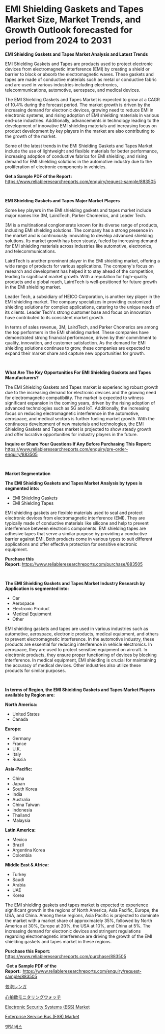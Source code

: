 <p><h1>EMI Shielding Gaskets and Tapes Market Size, Market Trends, and Growth Outlook forecasted for period from 2024 to 2031</h1></p><p><strong>EMI Shielding Gaskets and Tapes Market Analysis and Latest Trends</strong></p>
<p><p>EMI Shielding Gaskets and Tapes are products used to protect electronic devices from electromagnetic interference (EMI) by creating a shield or barrier to block or absorb the electromagnetic waves. These gaskets and tapes are made of conductive materials such as metal or conductive fabric and are used in various industries including electronics, telecommunications, automotive, aerospace, and medical devices.</p><p>The EMI Shielding Gaskets and Tapes Market is expected to grow at a CAGR of 10.4% during the forecast period. The market growth is driven by the increasing demand for electronic devices, growing need to reduce EMI in electronic systems, and rising adoption of EMI shielding materials in various end-use industries. Additionally, advancements in technology leading to the development of innovative EMI shielding materials and increasing focus on product development by key players in the market are also contributing to the growth of the market.</p><p>Some of the latest trends in the EMI Shielding Gaskets and Tapes Market include the use of lightweight and flexible materials for better performance, increasing adoption of conductive fabrics for EMI shielding, and rising demand for EMI shielding solutions in the automotive industry due to the proliferation of electronic components in vehicles.</p></p>
<p><strong>Get a Sample PDF of the Report:&nbsp;</strong> <a href="https://www.reliableresearchreports.com/enquiry/request-sample/883505">https://www.reliableresearchreports.com/enquiry/request-sample/883505</a></p>
<p>&nbsp;</p>
<p><strong>EMI Shielding Gaskets and Tapes Major Market Players</strong></p>
<p><p>Some key players in the EMI shielding gaskets and tapes market include major names like 3M, LairdTech, Parker Chomerics, and Leader Tech. </p><p>3M is a multinational conglomerate known for its diverse range of products, including EMI shielding solutions. The company has a strong presence in the market and is continuously innovating to develop advanced shielding solutions. Its market growth has been steady, fueled by increasing demand for EMI shielding materials across industries like automotive, electronics, and telecommunications. </p><p>LairdTech is another prominent player in the EMI shielding market, offering a wide range of products for various applications. The company's focus on research and development has helped it to stay ahead of the competition, leading to significant market growth. With a reputation for high-quality products and a global reach, LairdTech is well-positioned for future growth in the EMI shielding market.</p><p>Leader Tech, a subsidiary of HEICO Corporation, is another key player in the EMI shielding market. The company specializes in providing customized shielding solutions for complex applications, catering to the unique needs of its clients. Leader Tech's strong customer base and focus on innovation have contributed to its consistent market growth.</p><p>In terms of sales revenue, 3M, LairdTech, and Parker Chomerics are among the top performers in the EMI shielding market. These companies have demonstrated strong financial performance, driven by their commitment to quality, innovation, and customer satisfaction. As the demand for EMI shielding solutions continues to grow, these companies are expected to expand their market share and capture new opportunities for growth.</p></p>
<p>&nbsp;</p>
<p><strong>What Are The Key Opportunities For EMI Shielding Gaskets and Tapes Manufacturers?</strong></p>
<p><p>The EMI Shielding Gaskets and Tapes market is experiencing robust growth due to the increasing demand for electronic devices and the growing need for electromagnetic compatibility. The market is expected to witness significant expansion in the coming years, driven by the rising adoption of advanced technologies such as 5G and IoT. Additionally, the increasing focus on reducing electromagnetic interference in the automotive, aerospace, and medical sectors is further fueling market growth. With the continuous development of new materials and technologies, the EMI Shielding Gaskets and Tapes market is projected to show steady growth and offer lucrative opportunities for industry players in the future.</p></p>
<p><strong>Inquire or Share Your Questions If Any Before Purchasing This Report:</strong> <a href="https://www.reliableresearchreports.com/enquiry/pre-order-enquiry/883505">https://www.reliableresearchreports.com/enquiry/pre-order-enquiry/883505</a></p>
<p>&nbsp;</p>
<p><strong>Market Segmentation</strong></p>
<p><strong>The EMI Shielding Gaskets and Tapes Market Analysis by types is segmented into:</strong></p>
<p><ul><li>EMI Shielding Gaskets</li><li>EMI Shielding Tapes</li></ul></p>
<p><p>EMI shielding gaskets are flexible materials used to seal and protect electronic devices from electromagnetic interference (EMI). They are typically made of conductive materials like silicone and help to prevent interference between electronic components. EMI shielding tapes are adhesive tapes that serve a similar purpose by providing a conductive barrier against EMI. Both products come in various types to suit different applications and offer effective protection for sensitive electronic equipment.</p></p>
<p><strong>Purchase this Report:&nbsp;</strong><a href="https://www.reliableresearchreports.com/purchase/883505">https://www.reliableresearchreports.com/purchase/883505</a></p>
<p>&nbsp;</p>
<p><strong>The EMI Shielding Gaskets and Tapes Market Industry Research by Application is segmented into:</strong></p>
<p><ul><li>Car</li><li>Aerospace</li><li>Electronic Product</li><li>Medical Equipment</li><li>Other</li></ul></p>
<p><p>EMI shielding gaskets and tapes are used in various industries such as automotive, aerospace, electronic products, medical equipment, and others to prevent electromagnetic interference. In the automotive industry, these products are essential for reducing interference in vehicle electronics. In aerospace, they are used to protect sensitive equipment on aircraft. In electronic products, they ensure proper functioning of devices by blocking interference. In medical equipment, EMI shielding is crucial for maintaining the accuracy of medical devices. Other industries also utilize these products for similar purposes.</p></p>
<p>&nbsp;</p>
<p><strong>In terms of Region, the EMI Shielding Gaskets and Tapes Market Players available by Region are:</strong></p>
<p>
    <p> <strong> North America: </strong>
        <ul>
            <li>United States</li>
            <li>Canada</li>
        </ul>
        </p> 
    <p> <strong> Europe: </strong>
        <ul>
            <li>Germany</li>
            <li>France</li>
            <li>U.K.</li>
            <li>Italy</li>
            <li>Russia</li>
        </ul>
        </p> 
    <p> <strong> Asia-Pacific: </strong>
        <ul>
            <li>China</li>
            <li>Japan</li>
            <li>South Korea</li>
            <li>India</li>
            <li>Australia</li>
            <li>China Taiwan</li>
            <li>Indonesia</li>
            <li>Thailand</li>
            <li>Malaysia</li>
        </ul>
        </p> 
    <p> <strong> Latin America: </strong>
        <ul>
            <li>Mexico</li>
            <li>Brazil</li>
            <li>Argentina Korea</li>
            <li>Colombia</li>
        </ul>
        </p> 
    <p> <strong> Middle East & Africa: </strong>
        <ul>
            <li>Turkey</li>
            <li>Saudi</li>
            <li>Arabia</li>
            <li>UAE</li>
            <li>Korea</li>
        </ul>
    </p>
    </p>
<p><p>The EMI shielding gaskets and tapes market is expected to experience significant growth in the regions of North America, Asia Pacific, Europe, the USA, and China. Among these regions, Asia Pacific is projected to dominate the market with a market share of approximately 35%, followed by North America at 30%, Europe at 20%, the USA at 10%, and China at 5%. The increasing demand for electronic devices and stringent regulations regarding electromagnetic interference are driving the growth of the EMI shielding gaskets and tapes market in these regions.</p></p>
<p><strong>Purchase this Report: </strong><a href="https://www.reliableresearchreports.com/purchase/883505">https://www.reliableresearchreports.com/purchase/883505</a></p>
<p>&nbsp;<strong>Get a Sample PDF of the Report:&nbsp;&nbsp;</strong><a href="https://www.reliableresearchreports.com/enquiry/request-sample/883505">https://www.reliableresearchreports.com/enquiry/request-sample/883505</a></p>
<p><strong></strong></p>
<p><p><a href="https://github.com/efcvopdgkdx128/Market-Research-Report-List-1/blob/main/6929901194744.md">気泡レンガ</a></p><p><a href="https://github.com/hwbcz413288296/Market-Research-Report-List-1/blob/main/2205329194745.md">心拍数モニタリングウォッチ</a></p><p><a href="https://issuu.com/reportprime-2/docs/electronic-security-systems-ess-market-size-2030.p">Electronic Security Systems (ESS) Market</a></p><p><a href="https://issuu.com/reportprime-2/docs/enterprise-service-bus-esb-market-size-2030.pptx">Enterprise Service Bus (ESB) Market</a></p><p><a href="https://github.com/bunxhcci35271755/Market-Research-Report-List-1/blob/main/2950026194466.md">덴탈 버스</a></p></p>